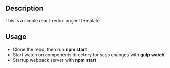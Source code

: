 ## Description
This is a simple react-redux project template.

## Usage
* Clone the repo, then run **npm start**
* Start watch on components directory for scss changes with **gulp watch**
* Startup webpack server with **npm start**

